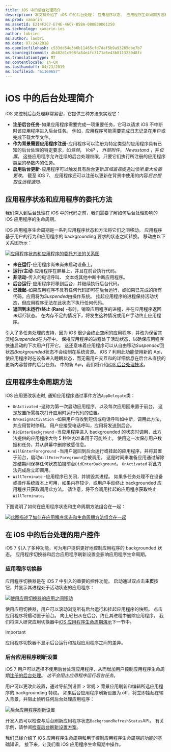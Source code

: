 ```yaml
---
title: iOS 中的后台处理简介
description: 本文档介绍了 iOS 中的后台处理： 应用程序状态、 应用程序生命周期方法和后台应用程序刷新。
ms.prod: xamarin
ms.assetid: E214F2C7-E74E-46C7-B5BA-080B30D61250
ms.technology: xamarin-ios
author: lobrien
ms.author: laobri
ms.date: 07/24/2018
ms.openlocfilehash: c533dd54e3b6b11465cfd7daf5b9a93265dbe7b7
ms.sourcegitcommit: 4b402d1c508fa84e4fc3171a6e43b811323948fc
ms.translationtype: MT
ms.contentlocale: zh-CN
ms.lasthandoff: 04/23/2019
ms.locfileid: "61169657"
---
```

# <a name="introduction-to-backgrounding-in-ios"></a>iOS 中的后台处理简介

iOS 来控制后台处理非常紧密，它提供三种方法来实现它：

-  **注册后台任务**-如果应用程序需要完成一项重要任务，它可以请求 iOS 不中断时该应用程序进入后台任务。 例如，应用程序可能需要完成日志记录在用户或完成下载大型文件。
-  **作为背景需要应用程序注册**-应用程序可以注册为特定类型的应用程序具有已知的后台处理的特定要求，如*音频*， *VoIP* ， *外部附件*， *Newsstand* ，并*位置*。 这些应用程序允许连续的后台处理权限，只要它们执行所注册的应用程序类型的参数内的任务。
-  **启用后台更新**-应用程序可以触发具有后台更新*区域监视*或通过侦听*重大位置更改*。 截至 iOS 7、 应用程序还可以注册以更新在背景中使用的内容*后台提取*或*远程通知*。


## <a name="application-states-and-application-delegate-methods"></a>应用程序状态和应用程序的委托方法

我们深入到后台处理在 iOS 中的代码之前，我们需要了解如何后台处理影响的 iOS 应用程序的生命周期。

IOS 应用程序生命周期是一系列应用程序状态和方法将它们之间移动。 应用程序基于用户的行为和应用程序的 backgrounding 要求的状态之间转换。 移动由以下关系图所示：

 [![](introduction-to-backgrounding-in-ios-images/applicationlifecycle-.png "应用程序状态和应用程序的委托方法的关系图")](introduction-to-backgrounding-in-ios-images/applicationlifecycle-.png#lightbox)

-  **未在运行**-应用程序尚未尚未启动设备上。
-  **运行/主动**-应用程序在屏幕上，并且在前台执行代码。
-  **非活动**-传入的电话呼叫、 文本或其他中断中断应用程序。
-  **后台运行**-应用程序将移到后台，并继续执行后台代码。
-  **已挂起**-如果应用程序不具有任何代码即可在后台运行，或如果已完成的所有代码，应用将为*Suspended*由操作系统。 挂起应用程序的进程保持活动状态，但应用程序无法在此状态下执行任何代码。
-  **返回到未运行/终止 (Rare)** -有时，销毁应用程序的进程，并在应用程序返回*未运行*状态。 在内存不足的情况下，将发生这种情况或用户手动终止应用程序。


引入了多任务处理的支持，因为 iOS 很少会终止空闲的应用程序，并改为保留其流程*Suspended*在内存中。 保持应用程序的进程处于活动状态，以确保应用程序快速启动的下次用户打开它。 这还意味着应用程序可以从自由移动*Suspended*回状态*Backgrounded*状态不会绘制在系统资源。 iOS 7 利用此功能使用新的 Api，使应用程序时在设备进入睡眠状态，而无需用户交互和的详细信息在后台从直接的更新内容暂停的后台任务。 中的新 Api，我们将介绍[iOS 后台处理技术](~/ios/app-fundamentals/backgrounding/ios-backgrounding-techniques/index.md)。

## <a name="application-lifecycle-methods"></a>应用程序生命周期方法

IOS 应用更改状态时, 通知应用程序通过事件方法`AppDelegate`类：

-  `OnActivated` -这称为第一次启动应用程序，以及每次应用回来置于前台。 这是放置所需每次打开应用时运行代码的位置。
-  `OnResignActivation` -如果用户将收到短信或电话呼叫如中断，调用此方法，并应用暂时停用。 用户应接受电话呼叫，应用将发送到后台。
-  `DidEnterBackground` -当应用程序进入 backgrounded 的状态时调用，此方法提供的应用程序大约 5 秒钟内准备用于可能终止。 使用这一次保存用户数据和任务，并从屏幕中删除敏感信息。
-  `WillEnterForeground` -当用户返回到后台运行或挂起的应用程序，并将其置于前台，启动`WillEnterForeground`会被调用。 这是时间来准备应用通过解除冻结期间保存任何状态拍摄前台`DidEnterBackground`。  `OnActivated` 将此方法完成后立即调用。
-  `WillTerminate` -应用程序已关闭，并销毁其进程。 如果多任务处理不在设备或操作系统版本上可用，如果内存较少，或用户手动终止 backgrounded 应用程序只获取调用此方法。 请注意，将不会调用挂起的应用程序获取终止`WillTerminate`。


下图说明了如何在应用程序状态和生命周期方法组合在一起：

 [![](introduction-to-backgrounding-in-ios-images/image2.png "此图描述了如何在应用程序状态和生命周期方法组合在一起")](introduction-to-backgrounding-in-ios-images/image2.png#lightbox)

## <a name="user-controls-for-backgrounding-in-ios"></a>在 iOS 中的后台处理的用户控件

iOS 7 引入了多种功能，可为用户提供更好地控制应用程序的 backgrounded 状态。 应用程序切换器和后台应用程序刷新设置会影响应用程序生命周期。

### <a name="app-switcher"></a>应用程序切换器

应用程序切换器是在 iOS 7 中引入的重要的控件功能。 启动通过双点击**主页**按钮，并显示其进程处于活动状态的应用程序：

 [![](introduction-to-backgrounding-in-ios-images/app-switcher-.png "使用应用切换器的应用之间移动")](introduction-to-backgrounding-in-ios-images/app-switcher-.png#lightbox)

使用应用切换器，用户可以滚动浏览所有后台运行和挂起应用程序的快照。 点击应用程序将启动置于前台。 向上轻扫从在后台，终止其进程中删除应用程序。 我们将深入研究应用切换器中[iOS 应用程序生命周期演示](~/ios/app-fundamentals/backgrounding/application-lifecycle-demo.md)下一节中。

> [!IMPORTANT]
> 应用程序切换器不显示后台运行和挂起应用程序之间的差异。



### <a name="background-app-refresh-settings"></a>后台应用程序刷新设置

iOS 7 用户可以选择不使用后台处理应用程序，从而增加用户控制应用程序生命周期[注册的后台处理](~/ios/app-fundamentals/backgrounding/ios-backgrounding-techniques/registering-applications-to-run-in-background.md)。 *这不会阻止应用程序运行后台任务*。

用户可以更改此设置，通过导航到<span class="uiitem">设置 > 常规 > 背景应用刷新</span>和编辑所选应用程序的 backgrounding 特权。 如果后台应用程序刷新设置为 off，将立即挂起在输入背景，并阻止侦听任何后台处理应用程序：

 [![](introduction-to-backgrounding-in-ios-images/settings-.png "后台应用程序刷新设置")](introduction-to-backgrounding-in-ios-images/settings-.png#lightbox)

开发人员可以检查与后台刷新应用程序状态`BackgroundRefreshStatus`API。 有关示例，请参阅[检查后台刷新设置方案](https://github.com/xamarin/recipes/tree/master/Recipes/ios/multitasking/check_background_refresh_setting)。

我们已经介绍了 iOS 应用程序生命周期和用于控制应用程序生命周期的功能的基础知识。 接下来，让我们看 iOS 应用程序生命周期中操作。

